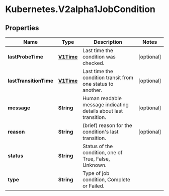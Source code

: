 # Kubernetes.V2alpha1JobCondition

## Properties
Name | Type | Description | Notes
------------ | ------------- | ------------- | -------------
**lastProbeTime** | [**V1Time**](V1Time.md) | Last time the condition was checked. | [optional] 
**lastTransitionTime** | [**V1Time**](V1Time.md) | Last time the condition transit from one status to another. | [optional] 
**message** | **String** | Human readable message indicating details about last transition. | [optional] 
**reason** | **String** | (brief) reason for the condition&#39;s last transition. | [optional] 
**status** | **String** | Status of the condition, one of True, False, Unknown. | 
**type** | **String** | Type of job condition, Complete or Failed. | 


